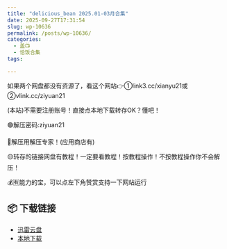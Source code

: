 ```yaml
---
title: "delicious_bean 2025.01-03月合集"
date: 2025-09-27T17:31:54
slug: wp-10636
permalink: /posts/wp-10636/
categories:
  - 盖📺
  - 恰饭合集
tags:

---
```


如果两个网盘都没有资源了，看这个网站👉①link3.cc/xianyu21或②vlink.cc/ziyuan21

(本站)不需要注册账号！直接点本地下载转存OK？懂吧！

🟢解压密码:ziyuan21

🔵解压用解压专家！(应用商店有)

🟡转存的链接网盘有教程！一定要看教程！按教程操作！不按教程操作你不会解压！

💰🈶能力的宝，可以点左下角赞赏支持一下网站运行

## 📦 下载链接
- [迅雷云盘](https://blziyuan21.com/pay-download/10636?key=93ee73ddf1&down_id=0)
- [本地下载](https://blziyuan21.com/pay-download/10636?key=93ee73ddf1&down_id=1)

